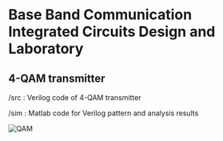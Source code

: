 # Base Band Communication Integrated Circuits Design and Laboratory
## 4-QAM transmitter
/src : Verilog code of 4-QAM transmitter

/sim : Matlab code for Verilog pattern and analysis results

![QAM](https://user-images.githubusercontent.com/50287236/219936978-14248521-c2cd-4376-adac-7c6c6408ac22.png)
